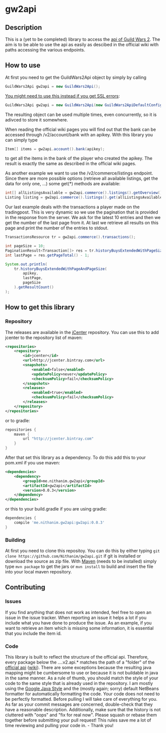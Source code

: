 # gw2api

## Description
This is a (yet to be completed) library to access the [api of Guild Wars 2](https://wiki.guildwars2.com/wiki/API:Main). The aim is to be able to use the api as easily as descibed in the official wiki with paths accessing the various endpoints.

## How to use
At first you need to get the GuildWars2Api object by simply by calling
```java
GuildWars2Api gw2api = new GuildWars2Api();
```
[You might need to use this instead if you get SSL errors](/../../issues/15):
```java
GuildWars2Api gw2api = new GuildWars2Api(new GuildWars2ApiDefaultConfigWithGodaddyFix());
```
The resulting object can be used multiple times, even concurrently, so it is adivced to store it somewhere.

When reading the official wiki pages you will find out that the bank can be accessed through /v2/account/bank with an apikey. With this library you can simply type
```java
Item[] items = gw2api.account().bank(apikey);
```
to get all the items in the bank of the player who created the apikey. The result is exactly the same as described in the official wiki pages.

As another example we want to use the /v2/commerce/listings endpoint. Since there are more possible options (retrieve all available listings, get the data for only one, ...) some get(\*) methods are available:
```java
int[] allListingsAvailable = gw2api.commerce().listings().getOverview();
Listing listing = gw2api.commerce().listings().get(allListingsAvailable[0]);
```

Our last example deals with the transactions a player made on the tradingpost. This is very dynamic so we use the pagination that is provided in the response from the server.
We ask for the latest 10 entries and then we get the number of the last page from it. At last we retrieve all results on this page and print the number of the entries to stdout.
```java
TransactionsResource tr = gw2api.commerce().transactions();

int pageSize = 10;
PaginationResult<Transaction[]> res = tr.historyBuysExtendedWithPageSize(apikey, pageSize);
int lastPage = res.getPageTotal() - 1;

System.out.println(
	tr.historyBuysExtendedWithPageAndPageSize(
		apikey,
		lastPage,
		pageSize
	).getResultCount()
);
```

## How to get this library

### Repository
The releases are available in the [jCenter](https://bintray.com/bintray/jcenter) repository.
You can use this to add jcenter to the repository list of maven:
```xml
<repositories>
	<repository>
		<id>jcenter</id>
		<url>http://jcenter.bintray.com</url>
		<snapshots>
			<enabled>false</enabled>
			<updatePolicy>never</updatePolicy>
			<checksumPolicy>fail</checksumPolicy>
		</snapshots>
		<releases>
			<enabled>true</enabled>
			<checksumPolicy>fail</checksumPolicy>
		</releases>
	</repository>
</repositories>
```
or to gradle:
```groovy
repositories {
	maven {
		url "http://jcenter.bintray.com"
	}
}
```

After that set this library as a dependency. To do this add this to your pom.xml if you use maven:
```xml
<dependencies>
	<dependency>
		<groupId>me.nithanim.gw2api</groupId>
		<artifactId>gw2api</artifactId>
		<version>0.0.3</version>
	</dependency>
</dependencies>
```
or this to your build.gradle if you are using gradle:
```groovy
dependencies {
	compile 'me.nithanim.gw2api:gw2api:0.0.3'
}
```

### Building
At first you need to clone this repositoy. You can do this by either typing ```git clone https://github.com/Nithanim/gw2api.git``` if git is installed or download the source as zip file.
With [Maven](https://maven.apache.org/) (needs to be installed) simply type ```mvn package``` to get the jars or ```mvn install``` to build and insert the file into your local maven repository.

## Contributing
### Issues
If you find anything that does not work as intended, feel free to open an issue
in the issue tracker. When reporting an issue it helps a lot if you include
what you have done to produce the issue. As an example, if you want to retrieve 
an item which is missing some information, it is essential that you include the
item id.
### Code
This library is built to reflect the structure of the official api.
Therefore, every package below the ....v2.api.* matches the path of a "folder"
of the
[official api](https://api.guildwars2.com/v2) ([wiki](https://wiki.guildwars2.com/wiki/API:2)).
There are some exceptions because the resulting java mapping might be cumbersome
to use or because it is not buildable in java in the same manner.
As a rule of thumb, you should match the style of your code to the same style
that is already used in the repository. I am mostly using the
[Google Java Style](https://google.github.io/styleguide/javaguide.html) and the
(mostly again; sorry) default NetBeans formatter for automatically formatting the
code.
Your code does not need to be perfectly formatted. Before pulling I will take
care of everything for you.
As far as your commit messages are concerned, double-check that they have a
reasonable description. Additionally, make sure that the history is not
cluttered with "oops" and "fix for real now". Please squash or rebase them
together before submitting your pull request!
This rules save me a lot of time reviewing and pulling your code in. -
Thank you!
